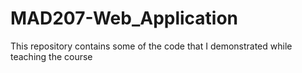 # MAD207-Web_Application
 This repository contains some of the code that I demonstrated while teaching the course
